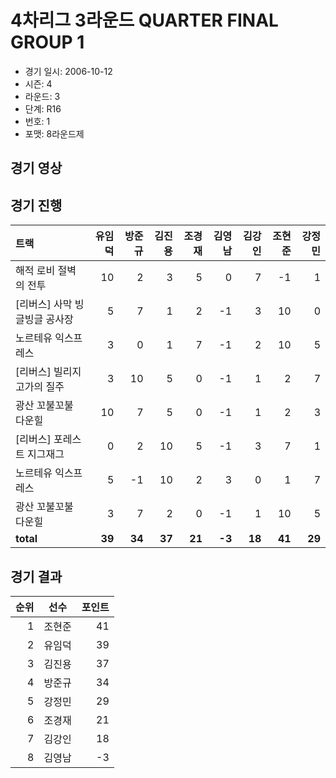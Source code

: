 # 4차리그 3라운드 QUARTER FINAL GROUP 1

- 경기 일시: 2006-10-12
- 시즌: 4
- 라운드: 3
- 단계: R16
- 번호: 1
- 포맷: 8라운드제





## 경기 영상
## 경기 진행

| 트랙 | 유임덕 | 방준규 | 김진용 | 조경재 | 김영남 | 김강인 | 조현준 | 강정민 |
|:---|---:|---:|---:|---:|---:|---:|---:|---:|
| 해적 로비 절벽의 전투 | 10 | 2 | 3 | 5 | 0 | 7 | -1 | 1 |
| [리버스] 사막 빙글빙글 공사장 | 5 | 7 | 1 | 2 | -1 | 3 | 10 | 0 |
| 노르테유 익스프레스 | 3 | 0 | 1 | 7 | -1 | 2 | 10 | 5 |
| [리버스] 빌리지 고가의 질주 | 3 | 10 | 5 | 0 | -1 | 1 | 2 | 7 |
| 광산 꼬불꼬불 다운힐 | 10 | 7 | 5 | 0 | -1 | 1 | 2 | 3 |
| [리버스] 포레스트 지그재그 | 0 | 2 | 10 | 5 | -1 | 3 | 7 | 1 |
| 노르테유 익스프레스 | 5 | -1 | 10 | 2 | 3 | 0 | 1 | 7 |
| 광산 꼬불꼬불 다운힐 | 3 | 7 | 2 | 0 | -1 | 1 | 10 | 5 |
| __total__ | __39__ | __34__ | __37__ | __21__ | __-3__ | __18__ | __41__ | __29__ |




## 경기 결과

| 순위 | 선수 | 포인트 |
|---:|:---:|---:|
| 1 | 조현준 | 41 |
| 2 | 유임덕 | 39 |
| 3 | 김진용 | 37 |
| 4 | 방준규 | 34 |
| 5 | 강정민 | 29 |
| 6 | 조경재 | 21 |
| 7 | 김강인 | 18 |
| 8 | 김영남 | -3 |

